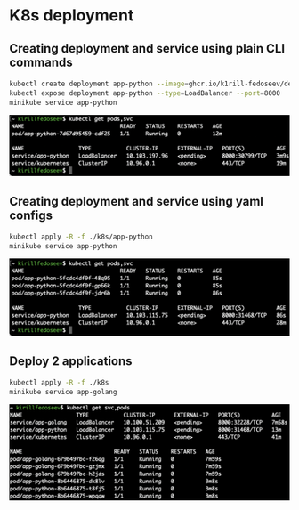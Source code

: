 # K8s deployment

## Creating deployment and service using plain CLI commands

```bash
kubectl create deployment app-python --image=ghcr.io/k1rill-fedoseev/devops:master
kubectl expose deployment app-python --type=LoadBalancer --port=8000
minikube service app-python
```

![](./output1.png)

## Creating deployment and service using yaml configs

```bash
kubectl apply -R -f ./k8s/app-python
minikube service app-python
```

![](./output2.png)

## Deploy 2 applications

```bash
kubectl apply -R -f ./k8s
minikube service app-golang
```

![](./output3.png)

